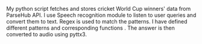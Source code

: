 My python script fetches and stores cricket World Cup winners' data from ParseHub API.
I use Speech recognition module to listen to user queries and convert them to text.
Regex is used to match the patterns. 
I have defined different patterns and corresponding functions . The answer is then converted to audio using pyttx3.

